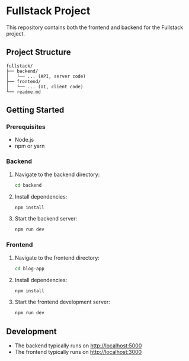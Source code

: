 # Fullstack Project

This repository contains both the frontend and backend for the Fullstack project.

## Project Structure

```
fullstack/
├── backend/
│   └── ... (API, server code)
├── frontend/
│   └── ... (UI, client code)
└── readme.md
```

## Getting Started

### Prerequisites

- Node.js
- npm or yarn

### Backend

1. Navigate to the backend directory:
    ```bash
    cd backend
    ```
2. Install dependencies:
    ```bash
    npm install
    ```
3. Start the backend server:
    ```bash
    npm run dev
    ```

### Frontend

1. Navigate to the frontend directory:
    ```bash
    cd blog-app
    ```
2. Install dependencies:
    ```bash
    npm install
    ```
3. Start the frontend development server:
    ```bash
    npm run dev
    ```

## Development

- The backend typically runs on [http://localhost:5000](http://localhost:5000)
- The frontend typically runs on [http://localhost:3000](http://localhost:3000)
